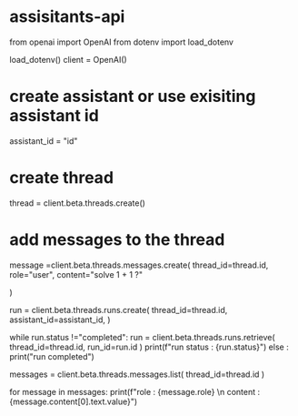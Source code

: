 # assisitants-api

from openai import OpenAI
from dotenv import load_dotenv

load_dotenv()
client = OpenAI()

# create assistant or use exisiting assistant id 
assistant_id = "id"
# create thread
thread = client.beta.threads.create()

# add messages to the thread

message =client.beta.threads.messages.create(
    thread_id=thread.id,
    role="user",
    content="solve 1 + 1 ?"
    
)

run = client.beta.threads.runs.create(
    thread_id=thread.id,
    assistant_id=assistant_id,
)

while run.status !="completed":
    run = client.beta.threads.runs.retrieve(
        thread_id=thread.id,
        run_id=run.id
        )
    print(f"run status : {run.status}")
else :
    print("run completed")


messages = client.beta.threads.messages.list(
  thread_id=thread.id
)

for message in messages:
    print(f"role : {message.role} \n content : {message.content[0].text.value}")
